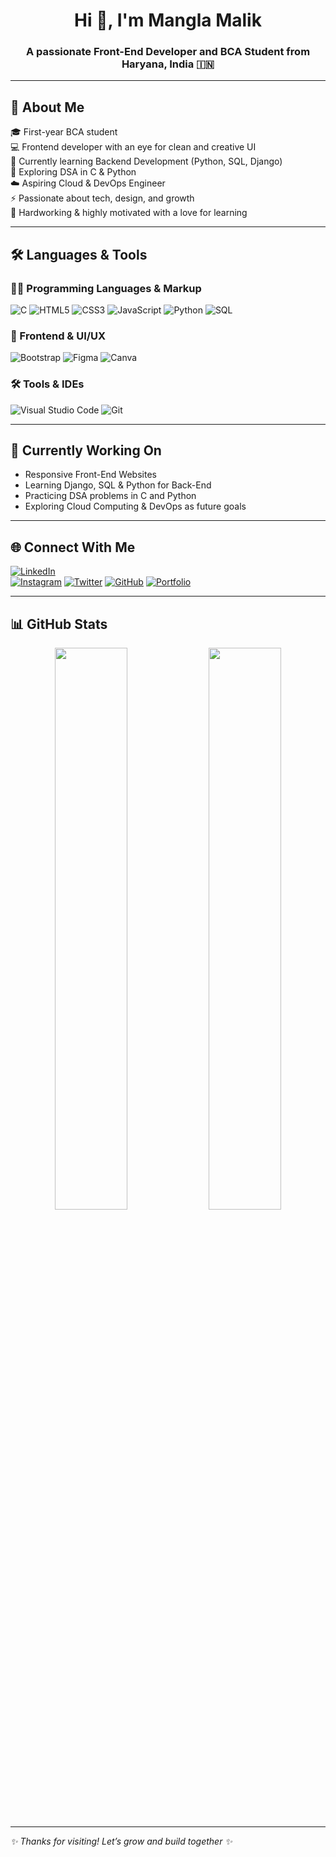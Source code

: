 <h1 align="center">Hi 👋, I'm Mangla Malik</h1>
<h3 align="center">A passionate Front-End Developer and BCA Student from Haryana, India 🇮🇳</h3>

---

## 💫 About Me

🎓 First-year BCA student  
💻 Frontend developer with an eye for clean and creative UI  
🌱 Currently learning Backend Development (Python, SQL, Django)  
🧠 Exploring DSA in C & Python  
☁️ Aspiring Cloud & DevOps Engineer  
⚡ Passionate about tech, design, and growth  
💪 Hardworking & highly motivated with a love for learning  

---

## 🛠️ Languages & Tools

### 👩‍💻 Programming Languages & Markup

![C](https://img.shields.io/badge/-C-00599C?style=for-the-badge&logo=c&logoColor=white)
![HTML5](https://img.shields.io/badge/-HTML5-E34F26?style=for-the-badge&logo=html5&logoColor=white)
![CSS3](https://img.shields.io/badge/-CSS3-1572B6?style=for-the-badge&logo=css3&logoColor=white)
![JavaScript](https://img.shields.io/badge/-JavaScript-F7DF1E?style=for-the-badge&logo=javascript&logoColor=black)
![Python](https://img.shields.io/badge/-Python-3776AB?style=for-the-badge&logo=python&logoColor=white)
![SQL](https://img.shields.io/badge/-SQL-4479A1?style=for-the-badge&logo=mysql&logoColor=white)

### 🎨 Frontend & UI/UX

![Bootstrap](https://img.shields.io/badge/-Bootstrap-7952B3?style=for-the-badge&logo=bootstrap&logoColor=white)
![Figma](https://img.shields.io/badge/-Figma-F24E1E?style=for-the-badge&logo=figma&logoColor=white)
![Canva](https://img.shields.io/badge/-Canva-00C4CC?style=for-the-badge&logo=canva&logoColor=white)

### 🛠️ Tools & IDEs

![Visual Studio Code](https://img.shields.io/badge/-VS%20Code-007ACC?style=for-the-badge&logo=visual-studio-code&logoColor=white)
![Git](https://img.shields.io/badge/-Git-F05032?style=for-the-badge&logo=git&logoColor=white)

---

## 🚀 Currently Working On

- Responsive Front-End Websites  
- Learning Django, SQL & Python for Back-End  
- Practicing DSA problems in C and Python  
- Exploring Cloud Computing & DevOps as future goals

---

## 🌐 Connect With Me

[![LinkedIn](https://img.shields.io/badge/LinkedIn-Connect-blue?style=for-the-badge&logo=linkedin)](https://www.linkedin.com/in/your-username)<br>
[![Instagram](https://img.shields.io/badge/Instagram-Follow-E4405F?style=for-the-badge&logo=instagram&logoColor=white)](https://www.instagram.com/your-username)
[![Twitter](https://img.shields.io/badge/Twitter-Follow-1DA1F2?style=for-the-badge&logo=twitter&logoColor=white)](https://twitter.com/your-username)
[![GitHub](https://img.shields.io/badge/GitHub-Profile-181717?style=for-the-badge&logo=github)](https://github.com/your-username)
[![Portfolio](https://img.shields.io/badge/Portfolio-Visit-000000?style=for-the-badge&logo=google-chrome&logoColor=white)](https://your-portfolio-link.com)

---

## 📊 GitHub Stats

<p align="center">
  <img src="https://github-readme-stats.vercel.app/api?username=yourusername&show_icons=true&theme=radical" width="48%" />
  <img src="https://github-readme-stats.vercel.app/api/top-langs/?username=yourusername&layout=compact&theme=radical" width="48%" />
</p>

---

_✨ Thanks for visiting! Let’s grow and build together ✨_

<!--
**manglamalikk/manglamalikk** is a ✨ _special_ ✨ repository because its `README.md` (this file) appears on your GitHub profile.

Here are some ideas to get you started:

- 🔭 I’m currently working on ...
- 🌱 I’m currently learning ...
- 👯 I’m looking to collaborate on ...
- 🤔 I’m looking for help with ...
- 💬 Ask me about ...
- 📫 How to reach me: ...
- 😄 Pronouns: ...
- ⚡ Fun fact: ...
-->
